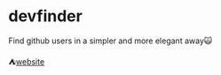 # devfinder

Find github users in a simpler and more elegant away🙀

⛺[website](https://colorb.luispicon.online/)
